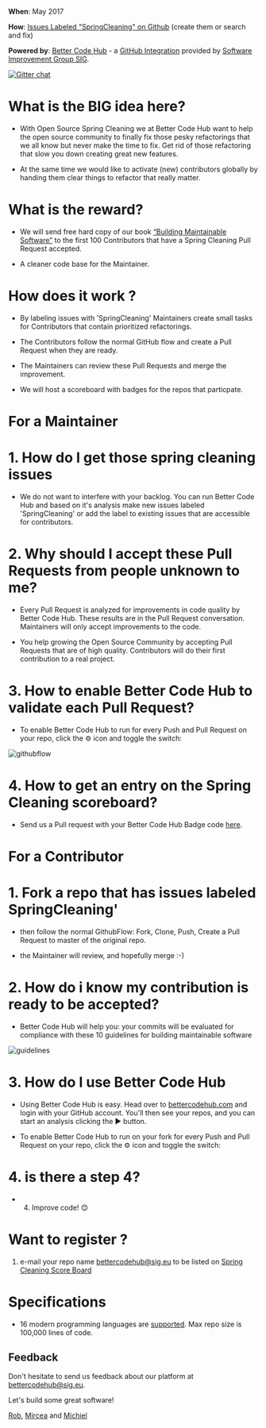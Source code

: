 **When**: May 2017

**How**: [Issues Labeled "SpringCleaning" on Github](https://github.com/issues?utf8=✓&q=is%3Aopen+label%3Aspringcleaning) (create them or search and fix)

**Powered by**: [Better Code Hub](https://bettercodehub.com) - a [GitHub Integration](https://github.com/integrations/better-code-hub) provided by [Software Improvement Group SIG](https://www.sig.eu).

[![Gitter chat](https://badges.gitter.im/gitterHQ/gitter.png)](https://gitter.im/OpenSourceSpringCleaning/Lobby)

# What is the BIG idea here?

* With Open Source Spring Cleaning we at Better Code Hub want to help the open source community to finally fix those pesky refactorings that we all know but never make the time to fix. Get rid of those refactoring that slow you down creating great new features.

* At the same time we would like to activate (new) contributors globally by handing them clear things to refactor that really matter.

# What is the reward?

* We will send free hard copy of our book [“Building Maintainable Software”](http://shop.oreilly.com/product/0636920049159.do) to the first 100 Contributors that have a Spring Cleaning Pull Request accepted.

* A cleaner code base for the Maintainer.

# How does it work ?

* By labeling issues with 'SpringCleaning' Maintainers create small tasks for Contributors that contain prioritized refactorings. 

* The Contributors follow the normal GitHub flow and create a Pull Request when they are ready.

* The Maintainers can review these Pull Requests and merge the improvement.

* We will host a scoreboard with badges for the repos that particpate. 

# For a Maintainer

# 1. How do I get those spring cleaning issues

* We do not want to interfere with your backlog. You can run Better Code Hub and based on it's analysis make new issues labeled 'SpringCleaning' or add the label to existing issues that are accessible for contributors.

# 2. Why should I accept these Pull Requests from people unknown to me?

* Every Pull Request is analyzed for improvements in code quality by Better Code Hub. These results are in the Pull Request conversation. Maintainers will only accept improvements to the code.

* You help growing the Open Source Community by accepting Pull Requests that are of high quality. Contributors will do their first contribution to a real project. 

# 3. How to enable Better Code Hub to validate each Pull Request?

* To enable Better Code Hub to run for every Push and Pull Request on your repo, click the ⚙ icon and toggle the switch:

![githubflow](https://cdn-images-1.medium.com/max/720/1*N4wz389i80UbXKnjSp_QoA.png "Activate GitHub flow")

# 4. How to get an entry on the Spring Cleaning scoreboard?

* Send us a Pull request with your Better Code Hub Badge code [here](https://github.com/OpenSourceSpringCleaning/OpenSourceSpringCleaning.github.io/blob/master/SpringCleaningScoreBoard.md).


# For a Contributor

# 1. Fork a repo that has issues labeled SpringCleaning'

* then follow the normal GithubFlow: Fork, Clone, Push, Create a Pull Request to master of the original repo. 

* the Maintainer will review, and hopefully merge :-)

# 2. How do i know my contribution is ready to be accepted? 

* Better Code Hub will help you: your commits will be evaluated for compliance with these 10 guidelines for building maintainable software

![guidelines](https://cdn-images-1.medium.com/max/720/1*TS-ZTeI7sQS7dy_AlMqSXQ.png "The 10 guidelines")

# 3. How do I use Better Code Hub

* Using Better Code Hub is easy. Head over to [bettercodehub.com](https://bettercodehub.com) and login with your GitHub account. You'll then see your repos, and you can start an analysis clicking the ▶️ button. 

* To enable Better Code Hub to run on your fork for every Push and Pull Request on your repo, click the ⚙ icon and toggle the switch:

# 4. is there a step 4?

* 4. Improve code! 😊



# Want to register ?

1. e-mail your repo name [bettercodehub@sig.eu](mailto:bettercodehub@sig.eu) to be listed on  [Spring Cleaning Score Board](https://github.com/OpenSourceSpringCleaning/OpenSourceSpringCleaning.github.io/blob/master/SpringCleaningScoreBoard.md)



# Specifications 

* 16 modern programming languages are [supported](https://bettercodehub.com/docs/configuration-manual). Max repo size is 100,000 lines of code.


## Feedback 

Don't hesitate to send us feedback about our platform at bettercodehub@sig.eu. 

Let's build some great software!

[Rob](https://github.com/robvanderleek), [Mircea](https://github.com/mcadariu) and [Michiel](https://github.com/michielcuijpers)
